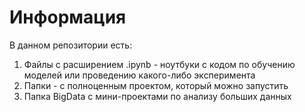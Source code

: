 # Информация
В данном репозитории есть:
1. Файлы с расширением .ipynb - ноутбуки с кодом по обучению моделей или проведению какого-либо эксперимента
2. Папки - с полноценным проектом, который можно запустить
3. Папка BigData с мини-проектами по анализу больших данных
